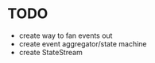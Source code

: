 TODO
====

* create way to fan events out
* create event aggregator/state machine
* create StateStream
